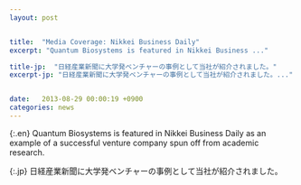 ```yaml
---
layout: post


title:  "Media Coverage: Nikkei Business Daily"
excerpt: "Quantum Biosystems is featured in Nikkei Business ..."

title-jp:  "日経産業新聞に大学発ベンチャーの事例として当社が紹介されました。"
excerpt-jp: "日経産業新聞に大学発ベンチャーの事例として当社が紹介されました。..."


date:   2013-08-29 00:00:19 +0900
categories: news
---
```


{:.en}
Quantum Biosystems is featured in Nikkei Business Daily as an example of a successful venture company spun off from academic research.


{:.jp}
日経産業新聞に大学発ベンチャーの事例として当社が紹介されました。